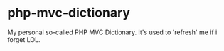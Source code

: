 # php-mvc-dictionary
My personal so-called PHP MVC Dictionary. It's used to 'refresh' me if i forget LOL.
